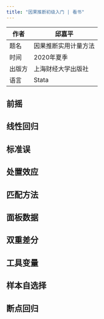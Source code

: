 ```yaml
---
title: "因果推断初级入门 | 看书"
---
```

|作者|邱嘉平|
|---|---|
|题名|因果推断实用计量方法|
|时间|2020年夏季|
|出版方|上海财经大学出版社|
|语言|Stata|

## 前摇

## 线性回归

## 标准误

## 处置效应

## 匹配方法

## 面板数据

## 双重差分

## 工具变量

## 样本自选择

## 断点回归
